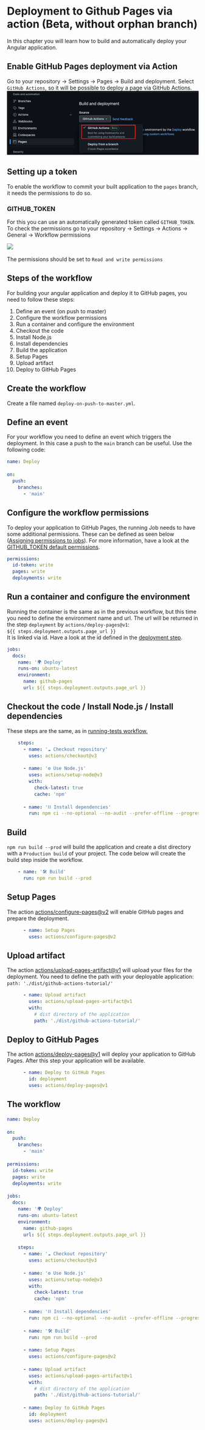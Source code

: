 # Deployment to Github Pages via action (Beta, without orphan branch)
In this chapter you will learn how to build and automatically deploy your Angular application.

## Enable GitHub Pages deployment via Action
Go to your repository &rarr; Settings &rarr; Pages &rarr; Build and deployment.
Select `GitHub Actions`, so it will be possible to deploy a page via GitHub Actions.
![](./assets/enable-pages-deployment-via-action.png)
## Setting up a token
To enable the workflow to commit your built application to the `pages` branch, it needs the permissions to do so.

### GITHUB_TOKEN
For this you can use an automatically generated token called `GITHUB_TOKEN`.
To check the permissions go to your repository &rarr; Settings &rarr; Actions &rarr; General &rarr; Workflow permissions  

![](assets/workflow-permissions.png)  

The permissions should be set to `Read and write permissions`
## Steps of the workflow
For building your angular application and deploy it to GitHub pages, you need to follow these steps:
1. Define an event (on push to master)
2. Configure the workflow permissions
3. Run a container and configure the environment
4. Checkout the code
5. Install Node.js
6. Install dependencies
7. Build the application
8. Setup Pages
9. Upload artifact
10. Deploy to GitHub Pages

## Create the workflow
Create a file named `deploy-on-push-to-master.yml`.

## Define an event
For your workflow you need to define an event which triggers the deployment.
In this case a push to the `main` branch can be useful. Use the following code:
```yml
name: Deploy

on:
  push:
    branches:
      - 'main'
```

## Configure the workflow permissions
To deploy your application to GitHub Pages, the running Job needs to have some additional permissions. These can be defined as seen below ([Assigning permissions to jobs](https://docs.github.com/en/actions/using-jobs/assigning-permissions-to-jobs)).
For more information, have a look at the [GITHUB_TOKEN default permissions](https://docs.github.com/en/actions/security-guides/automatic-token-authentication#permissions-for-the-github_token).

```yml
permissions:
  id-token: write
  pages: write
  deployments: write
```

## Run a container and configure the environment
Running the container is the same as in the previous workflow,
but this time you need to define the environment name and url.
The url will be returned in the step `deployment` by `actions/deploy-pages@v1`:  
`${{ steps.deployment.outputs.page_url }}`  
 It is linked via id.
Have a look at the id defined in the [deployment step](#deploy-to-github-pages).

```yml
jobs:
  docs:
    name: '🌍 Deploy'
    runs-on: ubuntu-latest
    environment:
      name: github-pages
      url: ${{ steps.deployment.outputs.page_url }}
```

## Checkout the code / Install Node.js / Install dependencies
These steps are the same, as in [running-tests workflow.](deployment-to-github-pages.md)

```yml
    steps:
      - name: '☁️ Checkout repository'
        uses: actions/checkout@v3

      - name: '⚙️ Use Node.js'
        uses: actions/setup-node@v3
        with:
          check-latest: true
          cache: 'npm'

      - name: '⛓️ Install dependencies'
        run: npm ci --no-optional --no-audit --prefer-offline --progress=false
```

## Build 
`npm run build --prod` will build the application and create a dist directory with a `Production build` of your project.
The code below will create the build step inside the workflow.

```yml
    - name: '🛠️ Build'
      run: npm run build --prod
```

## Setup Pages
The action [actions/configure-pages@v2](https://github.com/actions/configure-pages)
will enable GitHub pages and prepare the deployment.
```yml
      - name: Setup Pages
        uses: actions/configure-pages@v2
```

## Upload artifact
The action [actions/upload-pages-artifact@v1](https://github.com/actions/upload-pages-artifact)
will upload your files for the deployment. You need to define the path with your deployable application:   
`path: './dist/github-actions-tutorial/'`

```yml
      - name: Upload artifact
        uses: actions/upload-pages-artifact@v1
        with:
          # dist directory of the application
          path: './dist/github-actions-tutorial/'
```

## Deploy to GitHub Pages
The action [actions/deploy-pages@v1](https://github.com/actions/deploy-pages) will deploy your application to GitHub Pages. After this step your application will be available.
```yml
      - name: Deploy to GitHub Pages
        id: deployment
        uses: actions/deploy-pages@v1
```

## The workflow
```yml
name: Deploy

on:
  push:
    branches:
      - 'main'

permissions:
  id-token: write
  pages: write
  deployments: write

jobs:
  docs:
    name: '🌍 Deploy'
    runs-on: ubuntu-latest
    environment:
      name: github-pages
      url: ${{ steps.deployment.outputs.page_url }}

    steps:
      - name: '☁️ Checkout repository'
        uses: actions/checkout@v3

      - name: '⚙️ Use Node.js'
        uses: actions/setup-node@v3
        with:
          check-latest: true
          cache: 'npm'

      - name: '⛓️ Install dependencies'
        run: npm ci --no-optional --no-audit --prefer-offline --progress=false

      - name: '🛠️ Build'
        run: npm run build --prod

      - name: Setup Pages
        uses: actions/configure-pages@v2

      - name: Upload artifact
        uses: actions/upload-pages-artifact@v1
        with:
          # dist directory of the application
          path: './dist/github-actions-tutorial/'

      - name: Deploy to GitHub Pages
        id: deployment
        uses: actions/deploy-pages@v1
```
